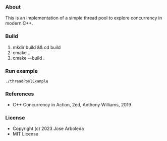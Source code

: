 ### About

This is an implementation of a simple thread pool to explore concurrency in
modern C++.

### Build

1. mkdir build && cd build
2. cmake ..
3. cmake --build .


### Run example

    ./threadPoolExample


### References

* C++ Concurrency in Action, 2ed, Anthony Williams, 2019


### License

* Copyright (c) 2023 Jose Arboleda
* MIT License
